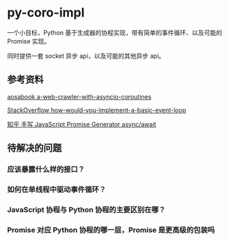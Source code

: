 # py-coro-impl

一个小目标，Python 基于生成器的协程实现，带有简单的事件循环、以及可能的 Promise 实现。

同时提供一套 socket 异步 api，以及可能的其他异步 api。

## 参考资料

[aosabook a-web-crawler-with-asyncio-coroutines](http://aosabook.org/en/500L/a-web-crawler-with-asyncio-coroutines.html)

[StackOverflow how-would-you-implement-a-basic-event-loop](https://stackoverflow.com/questions/658403/how-would-you-implement-a-basic-event-loop)

[知乎 手写 JavaScript Promise Generator async/await](https://zhuanlan.zhihu.com/p/338009998)


## 待解决的问题

### 应该暴露什么样的接口？

### 如何在单线程中驱动事件循环？

### JavaScript 协程与 Python 协程的主要区别在哪？

### Promise 对应 Python 协程的哪一层，Promise 是更高级的包装吗

